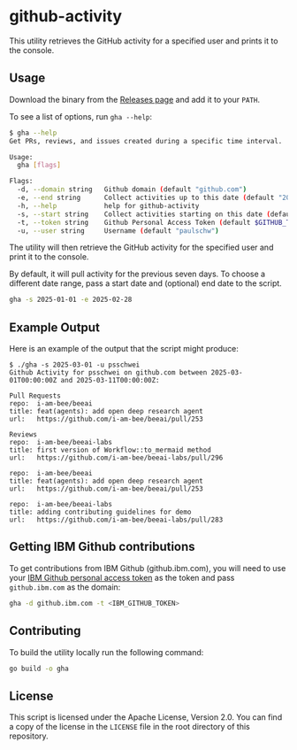 # github-activity

This utility retrieves the GitHub activity for a specified user and prints it to the console.

## Usage

Download the binary from the [Releases page](https://github.com/psschwei/github-activity/releases) and add it to your `PATH`.

To see a list of options, run `gha --help`:

```bash
$ gha --help
Get PRs, reviews, and issues created during a specific time interval.

Usage:
  gha [flags]

Flags:
  -d, --domain string   Github domain (default "github.com")
  -e, --end string      Collect activities up to this date (default "2025-03-11")
  -h, --help            help for github-activity
  -s, --start string    Collect activities starting on this date (default "2025-03-04")
  -t, --token string    Github Personal Access Token (default $GITHUB_TOKEN)
  -u, --user string     Username (default "paulschw")

```

The utility will then retrieve the GitHub activity for the specified user and print it to the console.

By default, it will pull activity for the previous seven days. To choose a different date range, pass a start date and (optional) end date to the script.

```bash
gha -s 2025-01-01 -e 2025-02-28
```

## Example Output

Here is an example of the output that the script might produce:

```
$ ./gha -s 2025-03-01 -u psschwei
Github Activity for psschwei on github.com between 2025-03-01T00:00:00Z and 2025-03-11T00:00:00Z:

Pull Requests
repo:  i-am-bee/beeai
title: feat(agents): add open deep research agent
url:   https://github.com/i-am-bee/beeai/pull/253

Reviews
repo:  i-am-bee/beeai-labs
title: first version of Workflow::to_mermaid method
url:   https://github.com/i-am-bee/beeai-labs/pull/296

repo:  i-am-bee/beeai
title: feat(agents): add open deep research agent
url:   https://github.com/i-am-bee/beeai/pull/253

repo:  i-am-bee/beeai-labs
title: adding contributing guidelines for demo
url:   https://github.com/i-am-bee/beeai-labs/pull/283
```

## Getting IBM Github contributions

To get contributions from IBM Github (github.ibm.com), you will need to use your [IBM Github personal access token](https://github.ibm.com/settings/tokens?type=beta) as the token and pass `github.ibm.com` as the domain:

```bash
gha -d github.ibm.com -t <IBM_GITHUB_TOKEN>
```

## Contributing

To build the utility locally run the following command:

```bash
go build -o gha
```

## License
This script is licensed under the Apache License, Version 2.0. You can find a copy of the license in the `LICENSE` file in the root directory of this repository.

